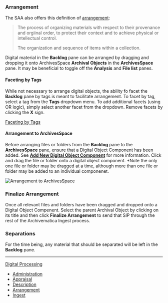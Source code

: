 ### Arrangement

The SAA also offers this definition of [arrangement](http://www2.archivists.org/glossary/terms/a/arrangement):

> The process of organizing materials with respect to their provenance and orgiinal order, to protect their context and to achieve physical or intellectual control. 
>
> The organization and sequence of items within a collection.

Digital material in the **Backlog** pane can be arranged by dragging and dropping it onto ArchivesSpace **Archival Objects** in the **ArchivesSpace** pane. It may be beneficial to toggle off the **Analysis** and **File list** panes.

#### Faceting by Tags

While not necessary to arrange digital objects, the ability fo facet the **Backlog** pane by tags is meant to facilitate arrangement. To facet by tag, select a tag from the **Tags** dropdown menu. To add additional facets (using OR logic), simply select another facet from the dropdown. Remove facets by clicking the **X** sign.

[Faceting by Tags](iamges/faceting-by-tag.png)

#### Arrangement to ArchivesSpace 

Before arranging files or folders from the **Backlog** pane to the **ArchivesSpace** pane, ensure that a Digital Object Component has been added. See [**Add New Digital Object Component**](appraisal.md#add-new-digital-object-component) for more information. Click and drag the file or folder onto a digital object component. *Note the only one file or folder may be dragged at a time, although more than one file or folder may be added to an individual componenet.

![Arrangement to ArchivesSpace](iamges/dragging-and-dropping.png)

### Finalize Arrangement

Once all relevant files and folders have been dragged and dropped onto a Digital Object Compenent. Select the parent Archival Object by clicking on its title and then click **Finalize Arrangement** to send that SIP through the rest of the Archivematica Ingest process.

### Separations

For the time being, any material that should be separated will be left in the **Backlog** pane.

***

[Digital Processing](digital-processing.md)
  * [Administration](administration.md)
  * [Appraisal](appraisal.md)
  * [Description](description.md)
  * [Arrangement](arrangement.md)
  * [Ingest](ingest.md)
